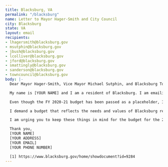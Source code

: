 ```yaml
---
title: Blacksburg, VA
permalink: "/blacksburg"
name: Letter to Mayor Hager-Smith and City Council
city: Blacksburg
state: VA
layout: email
recipients:
- lhagersmith@blacksburg.gov
- msutphin@blacksburg.gov
- jbush@blacksburg.gov
- lcolliver@blacksburg.gov
- jford@blacksburg.gov
- smattingly@blacksburg.gov
- sanderson@blacksburg.gov
- towncouncil@blacksburg.gov
body: |-
  Dear Mayor Hager-Smith, Vice Mayor Michael Sutphin, and Blacksburg Town Council Members,

  My name is [YOUR NAME] and I am a resident of Blacksburg. I am emailing in support of the nationwide initiative to defund police departments in favor of supporting community based public safety measures. The proposed budget for FY 2020-21 states that Blacksburg is allocating $9,3M to the Police department, which is approximately 23% of the $39.9M General Fund Expenses and the largest expenditure by far, more than the proposed budgets of Housing & Neighborhood Services, Community Relations Office, Parks & Recreation, and Sustainability combined [1]. The Blacksburg Town Council should adopt a budget that prioritizes community well-being, and redirects funding away from the police. Additionally, given the likely budget shortfalls resulting from the pandemic, now is an urgent time to re-evaluate the priorities of our town.

  Even though the FY 2020-21 budget has been passed as a placeholder, I urge the Town Council to amend this budget and begin meaningfully re-allocating Blacksburg Police Department funds to programs proven to more effectively promote a safe and equitable community. Blacksburg needs funding for community-based mental health services, substance abuse treatment services, affordable housing programs, childcare, public health, sustainability, and capital improvement projects. Additionally, police officers should not be the first resource for every crisis.

  I demand a budget that reflects the needs and values of Blacksburg residents. This council must take a hard look at the way the current system fails to serve-and in fact actively harms-our community, and come together to reimagine the role of police in our town.

  I am urging you to keep these things in mind for the budget for the 2020-2021 fiscal year and to invest in the people, not the police.

  Thank you,
  [YOUR NAME]
  [YOUR ADDRESS]
  [YOUR EMAIL]
  [YOUR PHONE NUMBER]

  [1] https://www.blacksburg.gov/home/showdocument?id=9284
---
```


